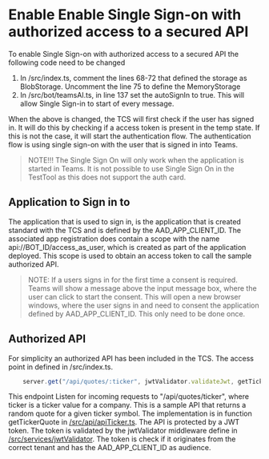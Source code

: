 # Enable Enable Single Sign-on with authorized access to a secured API

To enable Single Sign-on with authorized access to a secured API the following code need to be changed

1. In /src/index.ts, comment the lines 68-72 that defined the storage as BlobStorage. Uncomment the line 75 to define the MemoryStorage
1. In /src/bot/teamsAI.ts, in line 137 set the autoSignIn to true. This will allow Single Sign-in to start of every message.

When the above is changed, the TCS will first check if the user has signed in. It will do this by checking if a access token is present in the temp state. If this is not the case, it will start the authentication flow. The authentication flow is using single sign-on with the user that is signed in into Teams.

> NOTE!!! The Single Sign On will only work when the application is started in Teams. It is not possible to use Single Sign On in the TestTool as this does not support the auth card.

## Application to Sign in to

The application that is used to sign in, is the application that is created standard with the TCS and is defined by the AAD_APP_CLIENT_ID. The associated app registration does contain a scope with the name api://BOT_ID/access_as_user, which is created as part of the application deployed. This scope is used to obtain an access token to call the sample authorized API.

> NOTE: If a users signs in for the first time a consent is required. Teams will show a message above the input message box, where the user can click to start the consent. This will open a new browser windows, where the user signs in and need to consent the application defined by AAD_APP_CLIENT_ID. This only need to be done once.

## Authorized API

For simplicity an authorized API has been included in the TCS. The access point in defined in /src/index.ts.

``` typescript
    server.get("/api/quotes/:ticker", jwtValidator.validateJwt, getTickerQuote);
```

This endpoint Listen for incoming requests to "/api/quotes/ticker", where ticker is a ticker value for a company. This is a sample API that returns a random quote for a given ticker symbol. The implementation is in function getTickerQuote in [/src/api/apiTicker.ts](../../src/api/apiTicker.ts). The API is protected by a JWT token. The token is validated by the jwtValidator middleware define in [/src/services/jwtValidator](../../src/services/jwtValidator.ts). The token is check if it originates from the correct tenant and has the AAD_APP_CLIENT_ID as audience.
